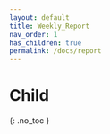 ```yaml
---
layout: default
title: Weekly_Report
nav_order: 1
has_children: true
permalink: /docs/report
---
```


# Child
{: .no_toc }

